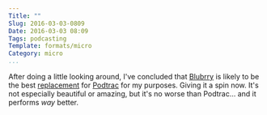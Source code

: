 ```yaml
---
Title: ""
Slug: 2016-03-03-0809
Date: 2016-03-03 08:09
Tags: podcasting
Template: formats/micro
Category: micro
...
```


After doing a little looking around, I've concluded that [Blubrry] is likely to be the best [replacement] for [Podtrac] for my purposes. Giving it a spin now. It's not especially beautiful or amazing, but it's no worse than Podtrac... and it performs *way* better.

[Blubrry]: https://www.blubrry.com
[replacement]: http://www.chriskrycho.com/2016/2016-03-02-0906.html
[Podtrac]: http://podtrac.com
